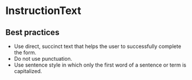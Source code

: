 # InstructionText

## Best practices

- Use direct, succinct text that helps the user to successfully complete the form.
- Do not use punctuation.
- Use sentence style in which only the first word of a sentence or term is capitalized.
